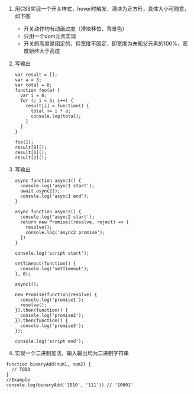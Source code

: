 1. 用CSS实现一个开关样式，hover时触发，滑块为正方形，具体大小可随意，如下图
   - 开关动作均有动画过度（滑块移位、背景色）
   - 只用一个dom元素实现
   - 开关的高度是固定的，但宽度不固定，即宽度为未知父元素的100%，宽度始终大于高度

2. 写输出
    ~~~
    var result = [];
    var a = 3;
    var total = 0;
    function foo(a) {
      var i = 0;
      for (; i < 3; i++) {
        result[i] = function() {
          total += i * a;
          console.log(total);
        }
      }
    }

    foo(1);
    result[0]();
    result[1]();
    result[2]();
    ~~~

3. 写输出
    ~~~
    async function async1() {
      console.log('async1 start');
      await async2();
      console.log('async1 end');
    }

    async function async2() {
      console.log('async2 start');
      return new Promise((resolve, reject) => {
        resolve();
        console.log('async2 promise');
      })
    }

    console.log('script start');

    setTimeout(function() {
      console.log('setTimeout');
    }, 0);

    async1();

    new Promise(function(resolve) {
      console.log('promise1');
      resolve();
    }).then(function() {
      console.log('promise2');
    }).then(function() {
      console.log('promise3');
    });

    console.log('script end');
    ~~~
4. 实现一个二进制加法，输入输出均为二进制字符串
  ~~~
  function binaryAdd(num1, num2) {
    // TODO
  }
  //Example
  console.log(binaryAdd('1010', '111')) // '10001'
  ~~~
